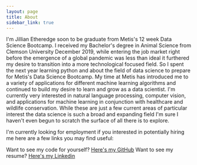 ```yaml
---
layout: page
title: About
sidebar_link: true
---
```


I'm Jillian Etheredge soon to be graduate from Metis's 12 week Data Science Bootcamp. I received my Bachelor's degree in Animal Science from Clemson University December 2019, while entering the job market right before the emergence of a global pandemic was less than ideal it furthered my desire to transition into a more technological focused field. So I spent the next year learning python and about the field of data science to prepare for Metis's Data Science Bootcamp. My time at Metis has introduced me to a variety of applications for different machine learning algorithms and continued to build my desire to learn and grow as a data scientist. I'm currently very interested in natural language processing, computer vision, and applications for machine learning in conjunction with healthcare and wildlife conservation. While these are just a few current areas of particular interest the data science is such a broad and expanding field I'm sure I haven't even begun to scratch the surface of all there is  to explore.

I'm currently looking for employment if you interested in potentially hiring me here are a few links you may find useful:

Want to see my code for yourself?  [Here's my GitHub](https://github.com/Jilliane1993)
Want to see my resume?  [Here's my Linkedin](https://www.linkedin.com/in/jillian-etheredge/)
